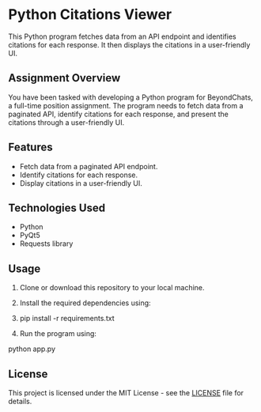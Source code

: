# Python Citations Viewer

This Python program fetches data from an API endpoint and identifies citations for each response. It then displays the citations in a user-friendly UI.

## Assignment Overview

You have been tasked with developing a Python program for BeyondChats, a full-time position assignment. The program needs to fetch data from a paginated API, identify citations for each response, and present the citations through a user-friendly UI.

## Features

- Fetch data from a paginated API endpoint.
- Identify citations for each response.
- Display citations in a user-friendly UI.

## Technologies Used

- Python
- PyQt5
- Requests library

## Usage

1. Clone or download this repository to your local machine.
2. Install the required dependencies using:
3. pip install -r requirements.txt



3. Run the program using:

python app.py




## License

This project is licensed under the MIT License - see the [LICENSE](LICENSE) file for details.
